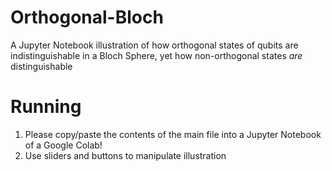 # Orthogonal-Bloch
A Jupyter Notebook illustration of how orthogonal states of qubits are indistinguishable in a Bloch Sphere, yet how non-orthogonal states *are* distinguishable

# Running
1. Please copy/paste the contents of the main file into a Jupyter Notebook of a Google Colab!
2. Use sliders and buttons to manipulate illustration
